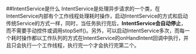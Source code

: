 ##IntentService是什么
IntentService是处理异步请求的一个类，在IntentService内部有个工作线程处理耗时操作，启动IntentService的方式和启动传统Service的方式一样，同时，当任务执行完后，__IntentService会自动停止__，而不需要手动控件或调用stopSelf()。另外，可以启动IntentService多次，而每一个耗时操作都以工作队列的方式在IntentService的onHandIntent回调中执行，并且只会执行一个工作线程，执行完一个才会执行完第二个。